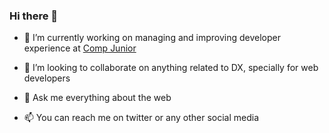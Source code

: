 ### Hi there 👋

<!--
**dantas15/dantas15** is a ✨ _special_ ✨ repository because its `README.md` (this file) appears on your GitHub profile.

Here are some ideas to get you started:
- 🌱 I’m currently learning functional programming with Elixir ⚗️
- 🤔 I’m looking for help with ...
- 😄 Pronouns: ...
- ⚡ Fun fact: ...
-->

- 🔭 I’m currently working on managing and improving developer experience at [Comp Junior](https://github.com/Comp-Junior)
- 👯 I’m looking to collaborate on anything related to DX, specially for web developers

- 💬 Ask me everything about the web 
- 📫 You can reach me on twitter or any other social media
